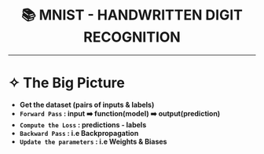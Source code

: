 # <center>📚 MNIST - HANDWRITTEN DIGIT RECOGNITION</center>
---
# ✧ The Big Picture
* **Get the dataset (pairs of inputs & labels)**
* **`Forward Pass` : input ➡️ function(model) ➡️ output(prediction)** 
* **`Compute the Loss` : predictions - labels**
* **`Backward Pass` : i.e Backpropagation**
* **`Update the parameters` : i.e Weights & Biases**